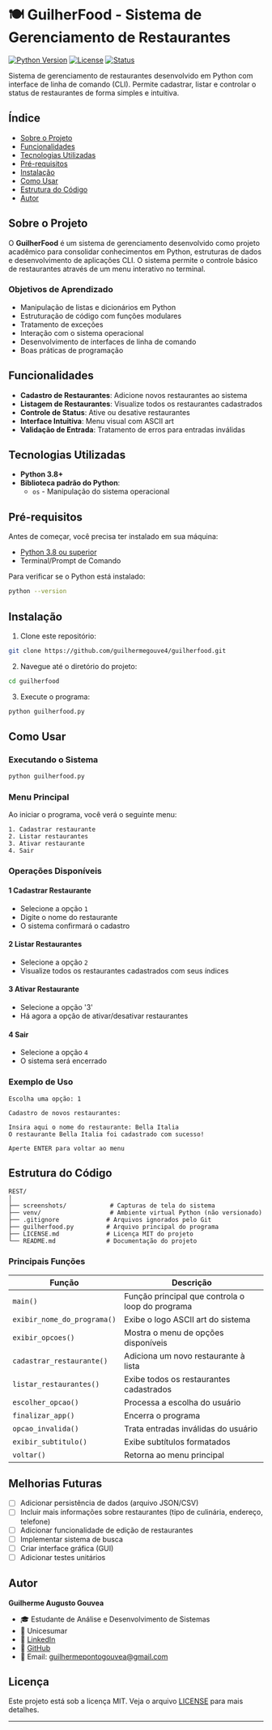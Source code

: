# 🍽️ GuilherFood - Sistema de Gerenciamento de Restaurantes

[![Python Version](https://img.shields.io/badge/python-3.8%2B-blue.svg)](https://www.python.org/downloads/)
[![License](https://img.shields.io/badge/license-MIT-green.svg)](LICENSE)
[![Status](https://img.shields.io/badge/status-active-success.svg)]()

Sistema de gerenciamento de restaurantes desenvolvido em Python com interface de linha de comando (CLI). Permite cadastrar, listar e controlar o status de restaurantes de forma simples e intuitiva.

## Índice

- [Sobre o Projeto](#sobre-o-projeto)
- [Funcionalidades](#funcionalidades)
- [Tecnologias Utilizadas](#tecnologias-utilizadas)
- [Pré-requisitos](#pré-requisitos)
- [Instalação](#instalação)
- [Como Usar](#como-usar)
- [Estrutura do Código](#estrutura-do-código)
- [Autor](#autor)

## Sobre o Projeto

O **GuilherFood** é um sistema de gerenciamento desenvolvido como projeto acadêmico para consolidar conhecimentos em Python, estruturas de dados e desenvolvimento de aplicações CLI. O sistema permite o controle básico de restaurantes através de um menu interativo no terminal.

### Objetivos de Aprendizado

- Manipulação de listas e dicionários em Python
- Estruturação de código com funções modulares
- Tratamento de exceções
- Interação com o sistema operacional
- Desenvolvimento de interfaces de linha de comando
- Boas práticas de programação

## Funcionalidades

- **Cadastro de Restaurantes**: Adicione novos restaurantes ao sistema
- **Listagem de Restaurantes**: Visualize todos os restaurantes cadastrados
- **Controle de Status**: Ative ou desative restaurantes
- **Interface Intuitiva**: Menu visual com ASCII art
- **Validação de Entrada**: Tratamento de erros para entradas inválidas

## Tecnologias Utilizadas

- **Python 3.8+**
- **Biblioteca padrão do Python**:
  - `os` - Manipulação do sistema operacional

## Pré-requisitos

Antes de começar, você precisa ter instalado em sua máquina:

- [Python 3.8 ou superior](https://www.python.org/downloads/)
- Terminal/Prompt de Comando

Para verificar se o Python está instalado:

```bash
python --version
```

## Instalação

1. Clone este repositório:

```bash
git clone https://github.com/guilhermegouve4/guilherfood.git
```

2. Navegue até o diretório do projeto:

```bash
cd guilherfood
```

3. Execute o programa:

```bash
python guilherfood.py
```

## Como Usar

### Executando o Sistema

```bash
python guilherfood.py
```

### Menu Principal

Ao iniciar o programa, você verá o seguinte menu:

```
1. Cadastrar restaurante
2. Listar restaurantes
3. Ativar restaurante
4. Sair
```

### Operações Disponíveis

#### 1 Cadastrar Restaurante
- Selecione a opção `1`
- Digite o nome do restaurante
- O sistema confirmará o cadastro

#### 2 Listar Restaurantes
- Selecione a opção `2`
- Visualize todos os restaurantes cadastrados com seus índices

#### 3 Ativar Restaurante
- Selecione a opção '3'
- Há agora a opção de ativar/desativar restaurantes

#### 4 Sair
- Selecione a opção `4`
- O sistema será encerrado

### Exemplo de Uso

```
Escolha uma opção: 1

Cadastro de novos restaurantes:

Insira aqui o nome do restaurante: Bella Italia
O restaurante Bella Italia foi cadastrado com sucesso!

Aperte ENTER para voltar ao menu
```

## Estrutura do Código

```
REST/
│
├── screenshots/            # Capturas de tela do sistema
├── venv/                   # Ambiente virtual Python (não versionado)
├── .gitignore             # Arquivos ignorados pelo Git
├── guilherfood.py         # Arquivo principal do programa
├── LICENSE.md             # Licença MIT do projeto
└── README.md              # Documentação do projeto
```

### Principais Funções

| Função | Descrição |
|--------|-----------|
| `main()` | Função principal que controla o loop do programa |
| `exibir_nome_do_programa()` | Exibe o logo ASCII art do sistema |
| `exibir_opcoes()` | Mostra o menu de opções disponíveis |
| `cadastrar_restaurante()` | Adiciona um novo restaurante à lista |
| `listar_restaurantes()` | Exibe todos os restaurantes cadastrados |
| `escolher_opcao()` | Processa a escolha do usuário |
| `finalizar_app()` | Encerra o programa |
| `opcao_invalida()` | Trata entradas inválidas do usuário |
| `exibir_subtitulo()` | Exibe subtítulos formatados |
| `voltar()` | Retorna ao menu principal |

## Melhorias Futuras

- [ ] Adicionar persistência de dados (arquivo JSON/CSV)
- [ ] Incluir mais informações sobre restaurantes (tipo de culinária, endereço, telefone)
- [ ] Adicionar funcionalidade de edição de restaurantes
- [ ] Implementar sistema de busca
- [ ] Criar interface gráfica (GUI)
- [ ] Adicionar testes unitários

##  Autor

**Guilherme Augusto Gouvea**

- 🎓 Estudante de Análise e Desenvolvimento de Sistemas
- 🏫 Unicesumar
- 💼 [LinkedIn](https://www.linkedin.com/in/guilhermegouve4)
- 🐙 [GitHub](https://github.com/guilhermegouve4)
- 📧 Email: guilhermepontogouvea@gmail.com

## Licença

Este projeto está sob a licença MIT. Veja o arquivo [LICENSE](LICENSE) para mais detalhes.

---